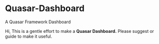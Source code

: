 # Quasar-Dashboard
A Quasar Framework Dashboard

Hi,
This is a gentle effort to make a **Quasar Dashboard.**
Please suggest or guide to make it useful.
